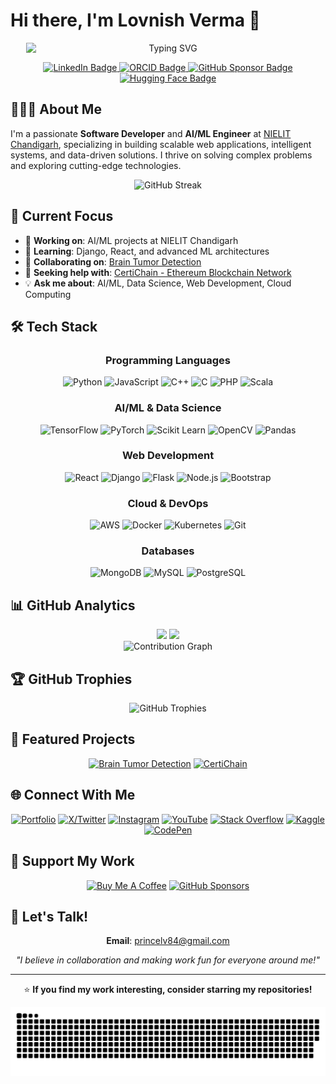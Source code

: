 # Hi there, I'm Lovnish Verma 👋

<p align="center">
  <img src="https://readme-typing-svg.herokuapp.com?font=Fira+Code&size=24&pause=1000&color=00D9FF&lines=Software+Developer+%7C+AI%2FML+Engineer;Building+Intelligent+Systems;Data+Science+Enthusiast;Full-Stack+Developer" 
       alt="Typing SVG" 
       style="max-width: 90%; display: block; margin-left: auto; margin-right: auto;" />
</p>

<p align="center">
  <a href="https://www.linkedin.com/in/lovnishverma">
    <img src="https://img.shields.io/badge/LinkedIn-0A66C2?style=for-the-badge&logo=linkedin&logoColor=white" alt="LinkedIn Badge" />
  </a>
  <a href="https://orcid.org/0009-0009-3992-030X">
    <img src="https://img.shields.io/badge/ORCID-A6CE39?style=for-the-badge&logo=orcid&logoColor=white" alt="ORCID Badge" />
  </a>
  <a href="https://github.com/sponsors/lovnishverma">
    <img src="https://img.shields.io/badge/Sponsor-EA4AAA?style=for-the-badge&logo=github-sponsors&logoColor=white" alt="GitHub Sponsor Badge" />
  </a>
  <a href="https://huggingface.co/LovnishVerma">
    <img src="https://img.shields.io/badge/🤗_Hugging_Face-FFD21E?style=for-the-badge" alt="Hugging Face Badge" />
  </a>
</p>

## 🙎🏻‍♂️ About Me

I'm a passionate **Software Developer** and **AI/ML Engineer** at [NIELIT Chandigarh](https://nielit.gov.in/chandigarh/index.php), specializing in building scalable web applications, intelligent systems, and data-driven solutions. I thrive on solving complex problems and exploring cutting-edge technologies.

<div align="center">
  <img src="https://streak-stats.demolab.com?user=lovnishverma&theme=tokyonight&hide_border=true" alt="GitHub Streak" />
</div>


## 🧐 Current Focus

- 🔭 **Working on**: AI/ML projects at NIELIT Chandigarh
- 🌱 **Learning**: Django, React, and advanced ML architectures
- 👯 **Collaborating on**: [Brain Tumor Detection](https://huggingface.co/spaces/LovnishVerma/braintumor)
- 🤝 **Seeking help with**: [CertiChain - Ethereum Blockchain Network](https://github.com/lovnishverma/CertiChain)
- 💡 **Ask me about**: AI/ML, Data Science, Web Development, Cloud Computing

## 🛠️ Tech Stack

<div align="center">

### Programming Languages
![Python](https://img.shields.io/badge/Python-3776AB?style=for-the-badge&logo=python&logoColor=white)
![JavaScript](https://img.shields.io/badge/JavaScript-F7DF1E?style=for-the-badge&logo=javascript&logoColor=black)
![C++](https://img.shields.io/badge/C++-00599C?style=for-the-badge&logo=cplusplus&logoColor=white)
![C](https://img.shields.io/badge/C-A8B9CC?style=for-the-badge&logo=c&logoColor=black)
![PHP](https://img.shields.io/badge/PHP-777BB4?style=for-the-badge&logo=php&logoColor=white)
![Scala](https://img.shields.io/badge/Scala-DC322F?style=for-the-badge&logo=scala&logoColor=white)

### AI/ML & Data Science
![TensorFlow](https://img.shields.io/badge/TensorFlow-FF6F00?style=for-the-badge&logo=tensorflow&logoColor=white)
![PyTorch](https://img.shields.io/badge/PyTorch-EE4C2C?style=for-the-badge&logo=pytorch&logoColor=white)
![Scikit Learn](https://img.shields.io/badge/Scikit_Learn-F7931E?style=for-the-badge&logo=scikit-learn&logoColor=white)
![OpenCV](https://img.shields.io/badge/OpenCV-5C3EE8?style=for-the-badge&logo=opencv&logoColor=white)
![Pandas](https://img.shields.io/badge/Pandas-150458?style=for-the-badge&logo=pandas&logoColor=white)

### Web Development
![React](https://img.shields.io/badge/React-20232A?style=for-the-badge&logo=react&logoColor=61DAFB)
![Django](https://img.shields.io/badge/Django-092E20?style=for-the-badge&logo=django&logoColor=white)
![Flask](https://img.shields.io/badge/Flask-000000?style=for-the-badge&logo=flask&logoColor=white)
![Node.js](https://img.shields.io/badge/Node.js-43853D?style=for-the-badge&logo=node.js&logoColor=white)
![Bootstrap](https://img.shields.io/badge/Bootstrap-563D7C?style=for-the-badge&logo=bootstrap&logoColor=white)

### Cloud & DevOps
![AWS](https://img.shields.io/badge/AWS-232F3E?style=for-the-badge&logo=amazon-aws&logoColor=white)
![Docker](https://img.shields.io/badge/Docker-2496ED?style=for-the-badge&logo=docker&logoColor=white)
![Kubernetes](https://img.shields.io/badge/Kubernetes-326CE5?style=for-the-badge&logo=kubernetes&logoColor=white)
![Git](https://img.shields.io/badge/Git-F05032?style=for-the-badge&logo=git&logoColor=white)

### Databases
![MongoDB](https://img.shields.io/badge/MongoDB-4EA94B?style=for-the-badge&logo=mongodb&logoColor=white)
![MySQL](https://img.shields.io/badge/MySQL-4479A1?style=for-the-badge&logo=mysql&logoColor=white)
![PostgreSQL](https://img.shields.io/badge/PostgreSQL-316192?style=for-the-badge&logo=postgresql&logoColor=white)

</div>

## 📊 GitHub Analytics

<div align="center">
  <img height="180em" src="https://github-readme-stats.vercel.app/api?username=lovnishverma&show_icons=true&theme=tokyonight&include_all_commits=true&count_private=true&hide_border=true"/>
  <img height="180em" src="https://github-readme-stats.vercel.app/api/top-langs/?username=lovnishverma&layout=compact&theme=tokyonight&hide_border=true"/>
</div>

<div align="center">
  <img src="https://github-readme-activity-graph.vercel.app/graph?username=lovnishverma&theme=tokyo-night&hide_border=true&area=true" alt="Contribution Graph">
</div>

## 🏆 GitHub Trophies

<div align="center">
  <img src="https://github-profile-trophy.vercel.app/?username=lovnishverma&theme=tokyonight&no-frame=true&column=7" alt="GitHub Trophies"/>
</div>

## 🌟 Featured Projects

<div align="center">

[![Brain Tumor Detection](https://github-readme-stats.vercel.app/api/pin/?username=lovnishverma&repo=huggingface-Braintumor-Flask&theme=tokyonight&hide_border=true)](https://huggingface.co/spaces/LovnishVerma/braintumor)
[![CertiChain](https://github-readme-stats.vercel.app/api/pin/?username=lovnishverma&repo=CertiChain&theme=tokyonight&hide_border=true)](https://github.com/lovnishverma/CertiChain)

</div>

## 🌐 Connect With Me

<div align="center">

[![Portfolio](https://img.shields.io/badge/Portfolio-000000?style=for-the-badge&logo=About.me&logoColor=white)](https://lovnish.glitch.me/)
[![X/Twitter](https://img.shields.io/badge/X-000000?style=for-the-badge&logo=x&logoColor=white)](https://x.com/lovnishofficial)
[![Instagram](https://img.shields.io/badge/Instagram-E4405F?style=for-the-badge&logo=instagram&logoColor=white)](https://instagram.com/lovnishofficial)
[![YouTube](https://img.shields.io/badge/YouTube-FF0000?style=for-the-badge&logo=youtube&logoColor=white)](https://www.youtube.com/@lovnishverma)
[![Stack Overflow](https://img.shields.io/badge/Stack_Overflow-FE7A16?style=for-the-badge&logo=stack-overflow&logoColor=white)](https://stackoverflow.com/users/29374730/lovnish-verma)
[![Kaggle](https://img.shields.io/badge/Kaggle-20BEFF?style=for-the-badge&logo=kaggle&logoColor=white)](https://kaggle.com/princelv84/)
[![CodePen](https://img.shields.io/badge/CodePen-000000?style=for-the-badge&logo=codepen&logoColor=white)](https://codepen.io/princelv84)

</div>

## 💝 Support My Work

<div align="center">

[![Buy Me A Coffee](https://img.shields.io/badge/Buy_Me_A_Coffee-FFDD00?style=for-the-badge&logo=buy-me-a-coffee&logoColor=black)](https://buymeacoffee.com/lovnishverma)
[![GitHub Sponsors](https://img.shields.io/badge/GitHub_Sponsors-EA4AAA?style=for-the-badge&logo=github-sponsors&logoColor=white)](https://github.com/sponsors/lovnishverma)

</div>

## 📧 Let's Talk!

<div align="center">

**Email**: [princelv84@gmail.com](mailto:princelv84@gmail.com)

*"I believe in collaboration and making work fun for everyone around me!"*

---

⭐ **If you find my work interesting, consider starring my repositories!**

![Snake Animation](https://raw.githubusercontent.com/lovnishverma/lovnishverma/refs/heads/main/github-user-contribution.svg)

</div>
